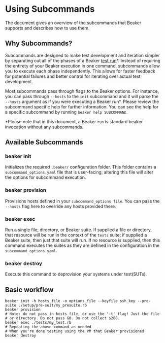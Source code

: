 # Using Subcommands

The document gives an overview of the subcommands that Beaker supports and
describes how to use them.

## Why Subcommands?

Subcommands are designed to make test development and iteration simpler by
separating out all of the phases of a Beaker [test run](test_run.md)*. Instead
of requiring the entirety of your Beaker execution in one command, subcommands
allow you to execute each phase independently. This allows for faster feedback
for potential failures and better control for iterating over actual test
development.

Most subcommands pass through flags to the Beaker options. For instance, you can
pass through `--hosts` to the `init` subcommand and it will parse the `--hosts`
argument as if you were executing a Beaker run*. Please review the
subcommand specific help for further information. You can see the help for a
specific subcommand by running `beaker help SUBCOMMAND`.

*Please note that in this document, a Beaker `run` is standard beaker invocation
without any subcommands.
## Available Subcommands

### beaker init
Initializes the required `.beaker/` configuration folder. This folder contains a
`subcommand_options.yaml` file that is user-facing; altering this file will
alter the options for subcommand execution.

### beaker provision
Provisions hosts defined in your `subcommand_options file`. You can pass the
`--hosts` flag here to override any hosts provided there.

### beaker exec
Run a single file, directory, or Beaker suite. If supplied a file or directory,
that resource will be run in the context of the `tests` suite; if supplied a
Beaker suite, then just that suite will run. If no resource is supplied, then
this command executes the suites as they are defined in the configuration in the
`subcommand_options.yaml`.

### beaker destroy

Execute this command to deprovision your systems under test(SUTs).

## Basic workflow

```
beaker init -h hosts_file -o options_file --keyfile ssh_key --pre-suite ./setup/pre-suit/my_presuite.rb
beaker provision
# Note: do not pass in hosts file, or use the '-t' flag! Just the file
# or directory. Do not pass GO. Do not collect $200.
beaker exec ./tests/my_test.rb
# Repeating the above command as needed
# When you're done testing using the VM that Beaker provisioned
beaker destroy
```
